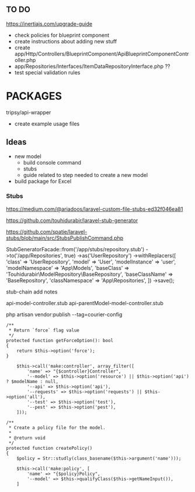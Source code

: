 ## TO DO

https://inertiajs.com/upgrade-guide
- check policies for blueprint component
- create instructions about adding new stuff
- create app/Http/Controllers/BlueprintComponent/ApiBlueprintComponentController.php
- app/Repositories/Interfaces/ItemDataRepositoryInterface.php ??
- test special validation rules

# PACKAGES

tripsy/api-wrapper
  - create example usage files

## Ideas

- new model 
  - build console command 
  - stubs
  - guide related to step needed to create a new model
- build package for Excel


### Stubs

https://medium.com/@ariadoos/laravel-custom-file-stubs-ed32f046ea81

https://github.com/touhidurabir/laravel-stub-generator

https://github.com/spatie/laravel-stubs/blob/main/src/StubsPublishCommand.php

StubGeneratorFacade::from('/app/stubs/repository.stub')
->to('/app/Repositories', true)
->as('UserRepository')
->withReplacers([
'class'             => 'UserRepository',
'model'             => 'User',
'modelInstance'     => 'user',
'modelNamespace'    => 'App\\Models',
'baseClass'         => 'Touhidurabir\\ModelRepository\\BaseRepository',
'baseClassName'     => 'BaseRepository',
'classNamespace'    => 'App\\Repositories',
])
->save();

stub-chain add notes




api-model-controller.stub
api-parentModel-model-controller.stub 

php artisan vendor:publish --tag=courier-config


    /**
     * Return `force` flag value
     */
    protected function getForceOption(): bool
    {
        return $this->option('force');
    }

        $this->call('make:controller', array_filter([
            'name' => "{$controller}Controller",
            '--model' => $this->option('resource') || $this->option('api') ? $modelName : null,
            '--api' => $this->option('api'),
            '--requests' => $this->option('requests') || $this->option('all'),
            '--test' => $this->option('test'),
            '--pest' => $this->option('pest'),
        ]));

    /**
     * Create a policy file for the model.
     *
     * @return void
     */
    protected function createPolicy()
    {
        $policy = Str::studly(class_basename($this->argument('name')));

        $this->call('make:policy', [
            'name' => "{$policy}Policy",
            '--model' => $this->qualifyClass($this->getNameInput()),
        ]
